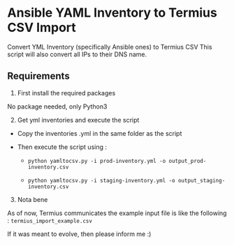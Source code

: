 # Ansible YAML Inventory to Termius CSV Import
Convert YML Inventory (specifically Ansible ones) to Termius CSV
This script will also convert all IPs to their DNS name.

## Requirements

1. First install the required packages

No package needed, only Python3

2. Get yml inventories and execute the script

- Copy the inventories .yml in the same folder as the script

- Then execute the script using : 
  - ```python yamltocsv.py -i prod-inventory.yml -o output_prod-inventory.csv```
  
  - ```python yamltocsv.py -i staging-inventory.yml -o output_staging-inventory.csv```

3. Nota bene

As of now, Termius communicates the example input file is like the following : ```termius_import_example.csv```

If it was meant to evolve, then please inform me :)